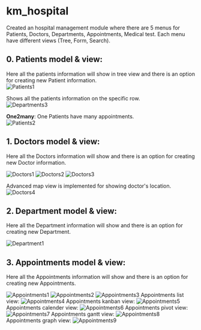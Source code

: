 # km_hospital

Created an hospital management module where there are 5 menus for Patients, Doctors, Departments, Appointments, Medical test.
Each menu have different views (Tree, Form, Search).

## 0. Patients model & view:

Here all the patients information will show in tree view and there is an option for creating new Patient information.<br/>
![Patients1](./picture/1.png)

Shows all the patients information on the specific row.<br/>
![Departments3](./picture/2.png)

**One2many**: One Patients have many appointments.<br/>
![Patients2](./picture/3.png)

## 1. Doctors model & view:

Here all the Doctors information will show and there is an option for creating new Doctor information.<br/>

![Doctors1](./picture/4.png)
![Doctors2](./picture/5.png)
![Doctors3](./picture/7.png)

Advanced map view is implemented for showing doctor's location.
![Doctors4](./picture/6.png)

## 2. Department model & view:

Here all the Department information will show and there is an option for creating new Department.<br/>

![Department1](./picture/8.png)

## 3. Appointments model & view:

Here all the Appointments information will show and there is an option for creating new Appointments.<br/>

![Appointments1](./picture/9.png)
![Appointments2](./picture/10.png)
![Appointments3](./picture/11.png)
Appointments list view:
![Appointments4](./picture/12.png)
Appointments kanban view:
![Appointments5](./picture/13.png)
Appointments calender view:
![Appointments6](./picture/14.png)
Appointments pivot view:
![Appointments7](./picture/15.png)
Appointments gantt view:
![Appointments8](./picture/16.png)
Appointments graph view:
![Appointments9](./picture/17.png)
